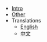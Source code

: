 - [Intro](zh-cn/_navbar/get-started/introduction.md)
- [Other](zh-cn/_navbar/other/why.md)
- Translations
  - [English](/)
  - [中文](/zh-cn/)
